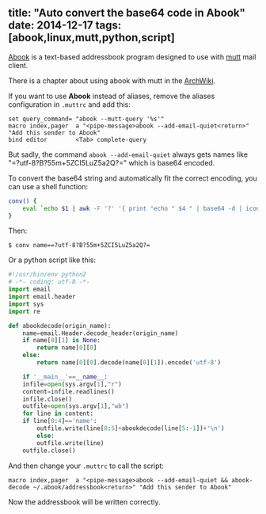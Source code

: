 title: "Auto convert the base64 code in Abook"
date: 2014-12-17
tags: [abook,linux,mutt,python,script]
---

[Abook](http://abook.sourceforge.net/) is a text-based addressbook program designed to use with [mutt](http://www.mutt.org/) mail client.

There is a chapter about using abook with mutt in the [ArchWiki](https://wiki.archlinux.org/index.php/Mutt#Abook).

If you want to use __Abook__ instead of aliases, remove the aliases configuration in `.muttrc` and add this:

```
set query_command= "abook --mutt-query '%s'"
macro index,pager  a "<pipe-message>abook --add-email-quiet<return>" "Add this sender to Abook"
bind editor        <Tab> complete-query
```

But sadly, the command `abook --add-email-quiet` always gets names like "=?utf-8?B?55m+5ZCI5LuZ5a2Q?=" which is base64 encoded.

To convert the base64 string and automatically fit the correct encoding, you can use a shell function:

```sh
conv() {
	eval `echo $1 | awk -F '?' '{ print "echo " $4 " | base64 -d | iconv -f " $2 }'`
}
```

Then:

```
$ conv name==?utf-8?B?55m+5ZCI5LuZ5a2Q?=
```

Or a python script like this:

```python
#!/usr/bin/env python2
# -*- coding: utf-8 -*-
import email
import email.header
import sys
import re

def abookdecode(origin_name):
    name=email.Header.decode_header(origin_name)
	if name[0][1] is None:
	    return name[0][0]
	else:
	    return name[0][0].decode(name[0][1]).encode('utf-8')

    if '__main__'==__name__:
	infile=open(sys.argv[1],"r")
    content=infile.readlines()
    infile.close()
    outfile=open(sys.argv[1],"wb")
	for line in content:
	if line[0:4]=='name':
	    outfile.write(line[0:5]+abookdecode(line[5:-1])+'\n')
	    else:
		outfile.write(line)
    outfile.close()
```

And then change your `.muttrc` to call the script:

```
macro index,pager  a "<pipe-message>abook --add-email-quiet && abook-decode ~/.abook/addressbook<return>" "Add this sender to Abook"
```

Now the addressbook will be written correctly.
